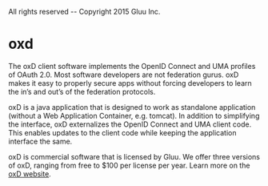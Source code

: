All rights reserved -- Copyright 2015 Gluu Inc.

oxd
===
The oxD client software implements the OpenID Connect and UMA profiles of OAuth 2.0. Most software developers are not federation gurus. oxD makes it easy to properly secure apps without forcing developers to learn the in’s and out’s of the federation protocols.

oxD is a java application that is designed to work as standalone application (without a Web Application Container, e.g. tomcat). In addition to simplifying the interface, oxD externalizes the OpenID Connect and UMA client code. This enables updates to the client code while keeping the application interface the same.

oxD is commercial software that is licensed by Gluu. We offer three versions of oxD, ranging from free to $100 per license per year. Learn more on the [oxD website](https://oxd.gluu.org).
